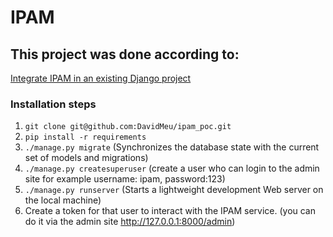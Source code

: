 # IPAM 
## This project was done according to:
[Integrate IPAM in an existing Django project](https://github.com/openwisp/openwisp-ipam#setup-integrate-in-an-existing-django-project)

### Installation steps
1. ```git clone git@github.com:DavidMeu/ipam_poc.git```
2. ```pip install -r requirements```
3. ```./manage.py migrate``` (Synchronizes the database state with the current set of models and migrations)
4. ```./manage.py createsuperuser``` (create a user who can login to the admin site for example username: ipam, password:123)
5. ```./manage.py runserver``` (Starts a lightweight development Web server on the local machine)
6. Create a token for that user to interact with the IPAM service. (you can do it via the admin site http://127.0.0.1:8000/admin)
